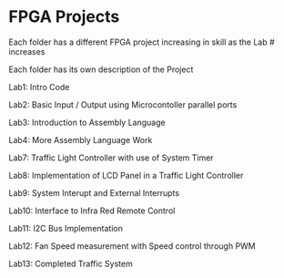 # FPGA Projects

Each folder has a different FPGA project increasing in skill as the Lab # increases  

Each folder has its own description of the Project

Lab1: Intro Code

Lab2: Basic Input / Output using Microcontoller parallel ports 

Lab3: Introduction to Assembly Language 

Lab4: More Assembly Language Work

Lab7: Traffic Light Controller with use of System Timer

Lab8: Implementation of LCD Panel in a Traffic Light Controller

Lab9: System Interupt and External Interrupts 

Lab10: Interface to Infra Red Remote Control

Lab11: I2C Bus Implementation 

Lab12: Fan Speed measurement with Speed control through PWM

Lab13: Completed Traffic System

